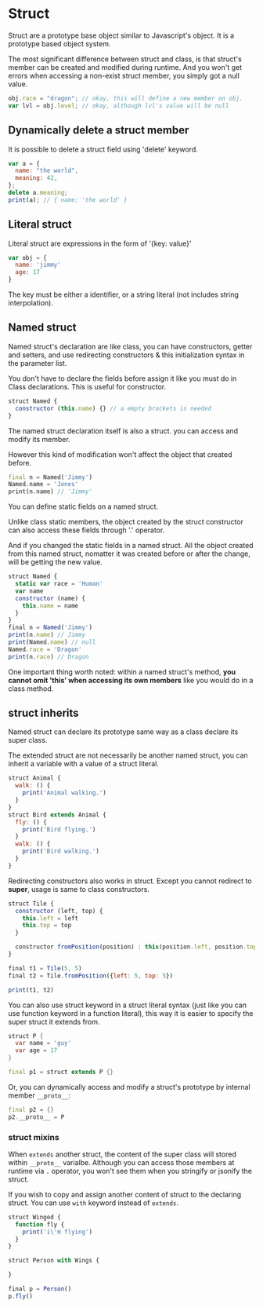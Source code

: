 # Struct

Struct are a prototype base object similar to Javascript's object. It is a prototype based object system.

The most significant difference between struct and class, is that struct's member can be created and modified during runtime. And you won't get errors when accessing a non-exist struct member, you simply got a null value.

```javascript
obj.race = "dragon"; // okay, this will define a new member on obj.
var lvl = obj.level; // okay, although lvl's value will be null
```

## Dynamically delete a struct member

It is possible to delete a struct field using 'delete' keyword.

```javascript
var a = {
  name: "the world",
  meaning: 42,
};
delete a.meaning;
print(a); // { name: 'the world' }
```

## Literal struct

Literal struct are expressions in the form of '{key: value}'

```javascript
var obj = {
  name: 'jimmy'
  age: 17
}
```

The key must be either a identifier, or a string literal (not includes string interpolation).

## Named struct

Named struct's declaration are like class, you can have constructors, getter and setters, and use redirecting constructors & this initialization syntax in the parameter list.

You don't have to declare the fields before assign it like you must do in Class declarations. This is useful for constructor.

```javascript
struct Named {
  constructor (this.name) {} // a empty brackets is needed
}
```

The named struct declaration itself is also a struct. you can access and modify its member.

However this kind of modification won't affect the object that created before.

```dart
final n = Named('Jimmy')
Named.name = 'Jones'
print(n.name) // 'Jimmy'
```

You can define static fields on a named struct.

Unlike class static members, the object created by the struct constructor can also access these fields through '.' operator.

And if you changed the static fields in a named struct. All the object created from this named struct, nomatter it was created before or after the change, will be getting the new value.

```javascript
struct Named {
  static var race = 'Human'
  var name
  constructor (name) {
    this.name = name
  }
}
final n = Named('Jimmy')
print(n.name) // Jimmy
print(Named.name) // null
Named.race = 'Dragon'
print(n.race) // Dragon
```

One important thing worth noted: within a named struct's method, **you cannot omit 'this' when accessing its own members** like you would do in a class method.

## struct inherits

Named struct can declare its prototype same way as a class declare its super class.

The extended struct are not necessarily be another named struct, you can inherit a variable with a value of a struct literal.

```javascript
struct Animal {
  walk: () {
    print('Animal walking.')
  }
}
struct Bird extends Animal {
  fly: () {
    print('Bird flying.')
  }
  walk: () {
    print('Bird walking.')
  }
}
```

Redirecting constructors also works in struct. Except you cannot redirect to **super**, usage is same to class constructors.

```javascript
struct Tile {
  constructor (left, top) {
    this.left = left
    this.top = top
  }

  constructor fromPosition(position) : this(position.left, position.top)
}

final t1 = Tile(5, 5)
final t2 = Tile.fromPosition({left: 5, top: 5})

print(t1, t2)
```

You can also use struct keyword in a struct literal syntax (just like you can use function keyword in a function literal), this way it is easier to specify the super struct it extends from.

```dart
struct P {
  var name = 'guy'
  var age = 17
}

final p1 = struct extends P {}
```

Or, you can dynamically access and modify a struct's prototype by internal member `__proto__`:

```dart
final p2 = {}
p2.__proto__ = P
```

### struct mixins

When `extends` another struct, the content of the super class will stored within `__proto__` varialbe. Although you can access those members at runtime via `.` operator, you won't see them when you stringify or jsonify the struct.

If you wish to copy and assign another content of struct to the declaring struct. You can use `with` keyword instead of `extends`.

```javascript
struct Winged {
  function fly {
    print('i\'m flying')
  }
}

struct Person with Wings {

}

final p = Person()
p.fly()
```
